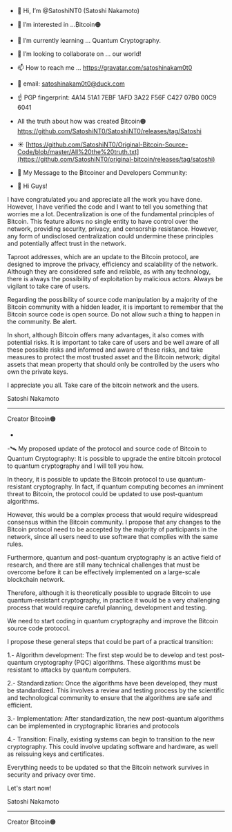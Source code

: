 - 👋 Hi, I’m @SatoshiNT0 (Satoshi Nakamoto)
- 👀 I’m interested in ...₿itcoin🟠
- 🌱 I’m currently learning ... Quantum Cryptography.
- 💞️ I’m looking to collaborate on ... our world!
- 📫 How to reach me ... https://gravatar.com/satoshinakam0t0
- 📧 email: satoshinakam0t0@duck.com
- ☝ PGP fingerprint: 4A14 51A1 7EBF 1AFD 3A22 F56F C427 07B0 00C9 6041

- All the truth about how was created ₿itcoin🟠 https://github.com/SatoshiNT0/SatoshiNT0/releases/tag/Satoshi
- ☀ [https://github.com/SatoshiNT0/Original-Bitcoin-Source-Code/blob/master/All%20the%20truth.txt](https://github.com/SatoshiNT0/original-bitcoin/releases/tag/satoshi)
                                            

- 📄 My Message to the ₿itcoiner and Developers Community:

- 📡 Hi Guys!

I have congratulated you and appreciate all the work you have done. However, I have verified the code and I want to tell you something that worries me a lot. Decentralization is one of the fundamental principles of Bitcoin. This feature allows no single entity to have control over the network, providing security, privacy, and censorship resistance. However, any form of undisclosed centralization could undermine these principles and potentially affect trust in the network.

Taproot addresses, which are an update to the Bitcoin protocol, are designed to improve the privacy, efficiency and scalability of the network. Although they are considered safe and reliable, as with any technology, there is always the possibility of exploitation by malicious actors. Always be vigilant to take care of users.

Regarding the possibility of source code manipulation by a majority of the Bitcoin community with a hidden leader, it is important to remember that the Bitcoin source code is open source. Do not allow such a thing to happen in the community. Be alert.

In short, although Bitcoin offers many advantages, it also comes with potential risks. It is important to take care of users and be well aware of all these possible risks and informed and aware of these risks, and take measures to protect the most trusted asset and the Bitcoin network; digital assets that mean property that should only be controlled by the users who own the private keys.

I appreciate you all. Take care of the bitcoin network and the users.

Satoshi Nakamoto 
___________________ 
Creator ₿itcoin🟠

-

-🛰 My proposed update of the protocol and source code of Bitcoin to Quantum Cryptography:
It is possible to upgrade the entire bitcoin protocol to quantum cryptography and I will tell you how.

In theory, it is possible to update the Bitcoin protocol to use quantum-resistant cryptography. In fact, if quantum computing becomes an imminent threat to Bitcoin, the protocol could be updated to use post-quantum algorithms.

However, this would be a complex process that would require widespread consensus within the Bitcoin community. I propose that any changes to the Bitcoin protocol need to be accepted by the majority of participants in the network, since all users need to use software that complies with the same rules.

Furthermore, quantum and post-quantum cryptography is an active field of research, and there are still many technical challenges that must be overcome before it can be effectively implemented on a large-scale blockchain network.

Therefore, although it is theoretically possible to upgrade Bitcoin to use quantum-resistant cryptography, in practice it would be a very challenging process that would require careful planning, development and testing.

We need to start coding in quantum cryptography and improve the Bitcoin source code protocol.

I propose these general steps that could be part of a practical transition:

1.- Algorithm development: The first step would be to develop and test post-quantum cryptography (PQC) algorithms. These algorithms must be resistant to attacks by quantum computers.

2.- Standardization: Once the algorithms have been developed, they must be standardized. This involves a review and testing process by the scientific and technological community to ensure that the algorithms are safe and efficient.

3.- Implementation: After standardization, the new post-quantum algorithms can be implemented in cryptographic libraries and protocols

4.- Transition: Finally, existing systems can begin to transition to the new cryptography. This could involve updating software and hardware, as well as reissuing keys and certificates.

Everything needs to be updated so that the Bitcoin network survives in security and privacy over time.

Let's start now!

Satoshi Nakamoto 
___________________ 
Creator ₿itcoin🟠

<!---
SatoshiNT0/SatoshiNT0 is a ✨ special ✨ repository because its `README.md` (this file) appears on your GitHub profile.
You can click the Preview link to take a look at your changes.
--->
